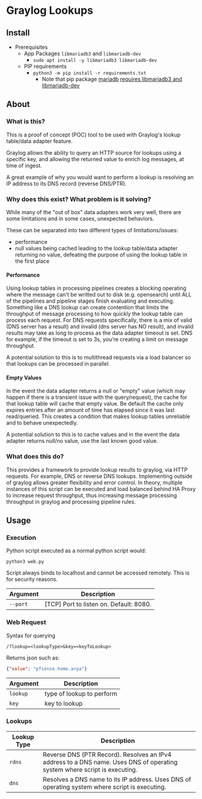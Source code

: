 # Graylog Lookups

## Install

* Prerequisites
    * App Packages `libmariadb3` and `libmariadb-dev`
        * `sudo apt install -y libmariadb3 libmariadb-dev`
    * PIP requirements
        * `python3 -m pip install -r requirements.txt`
            * Note that pip package [mariadb](https://pypi.org/project/mariadb/) [requires libmariadb3 and libmariadb-dev](https://mariadb.com/docs/server/connect/programming-languages/c/install/)


## About

### What is this?

This is a proof of concept (POC) tool to be used with Graylog's lookup table/data adapter feature.

Graylog allows the ability to query an HTTP source for lookups using a specific key, and allowing the returned value to enrich log messages, at time of ingest.

A great example of why you would want to perform a lookup is resolving an IP address to its DNS record (reverse DNS/PTR).

### Why does this exist? What problem is it solving?

While many of the "out of box" data adapters work very well, there are some limitations and in some cases, unexpected behaviors.

These can be separated into two different types of limitations/issues:

* performance
* null values being cached leading to the lookup table/data adapter returning no value, defeating the purpose of using the lookup table in the first place

#### Performance

Using lookup tables in processing pipelines creates a blocking operating where the message can't be writted out to disk (e.g. opensearch) until ALL of the pipelines and pipeline stages finish evaluating and executing. Something like a DNS lookup can create contention that limits the throughput of message processing to how quickly the lookup table can process each request. For DNS requests specifically, there is a mix of valid (DNS server has a result) and invalid (dns server has NO result), and invalid results may take as long to process as the data adapter timeout is set. DNS for example, if the timeout is set to 3s, you're creating a limit on message throughput.

A potential solution to this is to multithread requests via a load balancer so that lookups can be processed in parallel.

#### Empty Values

In the event the data adapter returns a null or "empty" value (which may happen if there is a transient issue with the query/request), the cache for that lookup table will cache that empty value. Be default the cache only expires entries after an amount of time has elapsed since it was last read/queried. This creates a condition that makes lookup tables unreliable and to behave unexpectedly.

A potential solution to this is to cache values and in the event the data adapter returns null/no value, use the last known good value.

### What does this do?

This provides a framework to provide lookup results to graylog, via HTTP requests. For example, DNS or reverse DNS lookups. Implementing outside of graylog allows greater flexibility and error control. In theory, multiple instances of this script can be executed and load balanced behind HA Proxy to increase request throughput, thus increasing message processing throughput in graylog and processing pipeline rules.

## Usage

### Execution

Python script executed as a normal python script would:

```
python3 web.py
```

Script always binds to localhost and cannot be accessed remotely. This is for security reasons.

Argument | Description
---- | ----
`--port` | [TCP] Port to listen on. Default: 8080.

### Web Request

Syntax for querying

```
/?lookup=<lookupType>&key=<keyToLookup>
```

Returns json such as:

```json
{"value": "pfsense.home.arpa"}
```

Argument | Description
---- | ----
`lookup` | type of lookup to perform
`key` | key to lookup

### Lookups

Lookup Type | Description
---- | ----
`rdns` | Reverse DNS (PTR Record). Resolves an IPv4 address to a DNS name. Uses DNS of operating system where script is executing.
`dns` | Resolves a DNS name to its IP address. Uses DNS of operating system where script is executing.